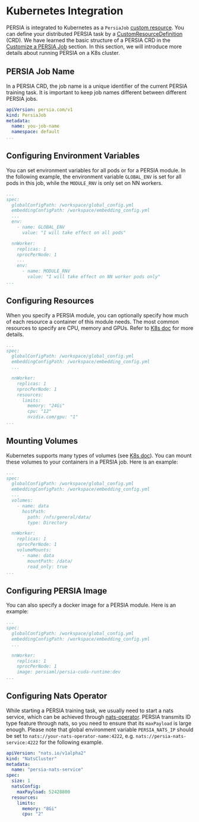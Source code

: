 Kubernetes Integration
===

PERSIA is integrated to Kubernetes as a `PersiaJob` [custom resource](https://kubernetes.io/docs/concepts/extend-kubernetes/api-extension/custom-resources/). You can define your distributed PERSIA task by a [CustomResourceDefinition](https://kubernetes.io/docs/tasks/extend-kubernetes/custom-resources/custom-resource-definitions/) (CRD). We have learned the basic structure of a PERSIA CRD in the [Customize a PERSIA Job](../customization/index.md#K8s-launcher) section. In this section, we will introduce more details about running PERSIA on a K8s cluster.

## PERSIA Job Name

In a PERSIA CRD, the job name is a unique identifier of the current PERSIA training task. It is important to keep job names different between different PERSIA jobs.

```yaml
apiVersion: persia.com/v1
kind: PersiaJob
metadata:
  name: you-job-name
  namespace: default
...
```

## Configuring Environment Variables

You can set environment variables for all pods or for a PERSIA module. In the following example, the environment variable `GLOBAL_ENV` is set for all pods in this job, while the `MODULE_RNV` is only set on NN workers.

```yaml
...
spec:
  globalConfigPath: /workspace/global_config.yml
  embeddingConfigPath: /workspace/embedding_config.yml
  ...
  env:
    - name: GLOBAL_ENV
      value: "I will take effect on all pods"

  nnWorker:
    replicas: 1
    nprocPerNode: 1
    ...
    env:
      - name: MODULE_RNV
        value: "I will take effect on NN worker pods only"
...
```

## Configuring Resources

When you specify a PERSIA module, you can optionally specify how much of each resource a container of this module needs. The most common resources to specify are CPU, memory and GPUs. Refer to [K8s doc](https://kubernetes.io/docs/concepts/configuration/manage-resources-containers/) for more details.

```yaml
...
spec:
  globalConfigPath: /workspace/global_config.yml
  embeddingConfigPath: /workspace/embedding_config.yml
  ...

  nnWorker:
    replicas: 1
    nprocPerNode: 1
    resources:
      limits:
        memory: "24Gi"
        cpu: "12"
        nvidia.com/gpu: "1"
...
```

## Mounting Volumes

Kubernetes supports many types of volumes (see [K8s doc](https://kubernetes.io/docs/concepts/storage/volumes/)). You can mount these volumes to your containers in a PERSIA job. Here is an example:

```yaml
...
spec:
  globalConfigPath: /workspace/global_config.yml
  embeddingConfigPath: /workspace/embedding_config.yml
  ...
  volumes:
    - name: data
      hostPath:
        path: /nfs/general/data/
        type: Directory

  nnWorker:
    replicas: 1
    nprocPerNode: 1
    volumeMounts:
      - name: data
        mountPath: /data/
        read_only: true
...
```

## Configuring PERSIA Image

You can also specify a docker image for a PERSIA module. Here is an example:

```yaml
...
spec:
  globalConfigPath: /workspace/global_config.yml
  embeddingConfigPath: /workspace/embedding_config.yml
  ...

  nnWorker:
    replicas: 1
    nprocPerNode: 1
    image: persiaml/persia-cuda-runtime:dev
...
```

## Configuring Nats Operator

While starting a PERSIA training task, we usually need to start a nats service, which can be achieved through [nats-operator](https://github.com/nats-io/nats-operator). PERSIA transmits ID type feature through nats, so you need to ensure that its `maxPayload` is large enough. Please note that global environment variable `PERSIA_NATS_IP` should be set to `nats://your-nats-operator-name:4222`, e.g. `nats://persia-nats-service:4222` for the following example.

```yaml
apiVersion: "nats.io/v1alpha2"
kind: "NatsCluster"
metadata:
  name: "persia-nats-service"
spec:
  size: 1
  natsConfig:
    maxPayload: 52428800
  resources:
    limits:
      memory: "8Gi"
      cpu: "2"
```
